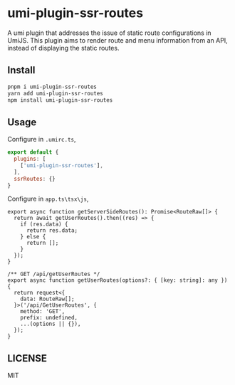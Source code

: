 # umi-plugin-ssr-routes

A umi plugin that addresses the issue of static route configurations in UmiJS. This plugin aims to render route and menu information from an API, instead of displaying the static routes.

## Install

```bash
pnpm i umi-plugin-ssr-routes
yarn add umi-plugin-ssr-routes
npm install umi-plugin-ssr-routes
```

## Usage

Configure in `.umirc.ts`,

```js
export default {
  plugins: [
    ['umi-plugin-ssr-routes'],
  ],
  ssrRoutes: {}
}
```

Configure in `app.ts\tsx\js`,


```tsx
export async function getServerSideRoutes(): Promise<RouteRaw[]> {
  return await getUserRoutes().then((res) => {
    if (res.data) {
      return res.data;
    } else {
      return [];
    }
  });
}

/** GET /api/getUserRoutes */
export async function getUserRoutes(options?: { [key: string]: any }) {
  return request<{
    data: RouteRaw[];
  }>('/api/GetUserRoutes', {
    method: 'GET',
    prefix: undefined,
    ...(options || {}),
  });
}
```


## LICENSE

MIT
